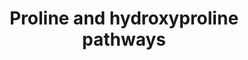 ---
annotations:
- id: DOID:0080542
  parent: genetic disease
  type: Disease Ontology
  value: hyperprolinemia type 1
- id: DOID:0111540
  parent: genetic disease
  type: Disease Ontology
  value: prolidase deficiency
- id: PW:0000050
  parent: classic metabolic pathway
  type: Pathway Ontology
  value: arginine and proline metabolic pathway
- id: DOID:0080541
  parent: genetic disease
  type: Disease Ontology
  value: hyperprolinemia
- id: DOID:0080543
  parent: genetic disease
  type: Disease Ontology
  value: hyperprolinemia type 2
- id: PW:0001931
  parent: disease pathway
  type: Pathway Ontology
  value: hyperprolinemia type I pathway
- id: PW:0001079
  parent: classic metabolic pathway
  type: Pathway Ontology
  value: proline metabolic pathway
- id: PW:0002181
  parent: disease pathway
  type: Pathway Ontology
  value: prolidase deficiency pathway
- id: PW:0002019
  parent: disease pathway
  type: Pathway Ontology
  value: glutathione synthase deficiency pathway
- id: PW:0001932
  parent: disease pathway
  type: Pathway Ontology
  value: hyperprolinemia type II pathway
authors:
- DeSl
- Egonw
- Eweitz
- Finterly
- Fehrhart
citedin: ''
communities:
- RareDiseases
description: There are three disease tyes affecting proine metabolism. 1. Affecting
  catabolism of proline (e.g. hyperprolinemia type I and type II); 2. Affecting synthesis
  of proline (e.g. P5CS- and P5CR-deficiencies); 3. Accumulation of proline-containing
  peptides (e.g. prolidase deficiency).  This pathway was inspired by Chapter 5 (edition
  4) of the book of Blau (ISBN 3642403360 (978-3642403361)), Fig. 5.4.
last-edited: 2024-01-16
ndex: null
organisms:
- Homo sapiens
redirect_from:
- /index.php/Pathway:WP5026
- /instance/WP5026
- /instance/WP5026_r127915
revision: r127915
schema-jsonld:
- '@context': https://schema.org/
  '@id': https://wikipathways.github.io/pathways/WP5026.html
  '@type': Dataset
  creator:
    '@type': Organization
    name: WikiPathways
  description: There are three disease tyes affecting proine metabolism. 1. Affecting
    catabolism of proline (e.g. hyperprolinemia type I and type II); 2. Affecting
    synthesis of proline (e.g. P5CS- and P5CR-deficiencies); 3. Accumulation of proline-containing
    peptides (e.g. prolidase deficiency).  This pathway was inspired by Chapter 5
    (edition 4) of the book of Blau (ISBN 3642403360 (978-3642403361)), Fig. 5.4.
  keywords:
  - ALDH4A1
  - ASA
  - FAD
  - FADH2
  - H+
  - NAD+
  - NADP
  - NADPH
  - NH3
  - OAT
  - P5C
  - P5CR
  - P5CS
  - PEPD
  - PRODH
  - alanyl-proline
  - arginine
  - citrulline
  - collagen
  - delta1-pyrroline-3-hydroxy-5-carboxylate
  - gamma-glutamyl-P
  - glutamate
  - glycyl-proline
  - ornithine
  - proline
  license: CC0
  name: Proline and hydroxyproline pathways
seo: CreativeWork
title: Proline and hydroxyproline pathways
wpid: WP5026
---